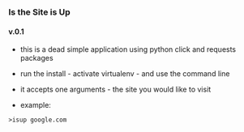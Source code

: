 ### Is the Site is Up
#### v.0.1
 - this is a dead simple application using python click and requests packages
 - run the install - activate virtualenv - and use the command line

 - it accepts one arguments - the site you would like to visit

 - example:
 ```
 >isup google.com
 ```